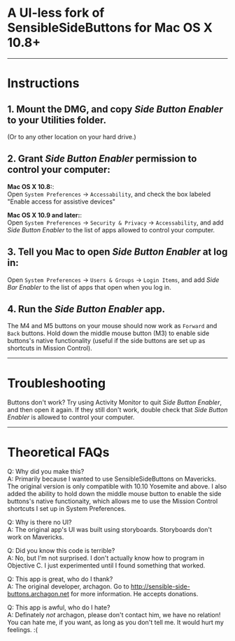 # A UI-less fork of SensibleSideButtons for Mac OS X 10.8+

---

# Instructions

## 1. Mount the DMG, and copy *Side Button Enabler* to your Utilities folder.
(Or to any other location on your hard drive.)

## 2. Grant *Side Button Enabler* permission to control your computer:

**Mac OS X 10.8:**:  
Open `System Preferences` →  `Accessability`, and check the box labeled "Enable access for assistive devices"
    
**Mac OS X 10.9 and later:**:  
Open `System Preferences` → `Security & Privacy` → `Accessability`, and add *Side Button Enabler* to the list of apps allowed to control your computer.

## 3. Tell you Mac to open *Side Button Enabler* at log in:

Open `System Preferences` → `Users & Groups` → `Login Items`, and add *Side Bar Enabler* to the list of apps that open when you log in.

## 4. Run the *Side Button Enabler* app.

The M4 and M5 buttons on your mouse should now work as `Forward` and `Back` buttons. Hold down the middle mouse button (M3) to enable side buttons's native functionality (useful if the side buttons are set up as shortcuts in Mission Control).

---

# Troubleshooting

Buttons don't work? Try using Activity Monitor to quit *Side Button Enabler*, and then open it again. If they still don't work, double check that *Side Button Enabler* is allowed to control your computer.


---

# Theoretical FAQs

Q: Why did you make this?  
A: Primarily because I wanted to use SensibleSideButtons on Mavericks. The original version is only compatible with 10.10 Yosemite and above. I also added the ability to hold down the middle mouse button to enable the side buttons's native functionaity, which allows me to use the Mission Control shortcuts I set up in System Preferences.

Q: Why is there no UI?  
A: The original app's UI was built using storyboards. Storyboards don't work on Mavericks.

Q: Did you know this code is terrible?  
A: No, but I'm not surprised. I don't actually know how to program in Objective C. I just experimented until I found something that worked.

Q: This app is great, who do I thank?  
A: The original developer, archagon. Go to http://sensible-side-buttons.archagon.net for more information. He accepts donations.

Q: This app is awful, who do I hate?  
A: Definately *not* archagon, please don't contact him, we have no relation! You can hate me, if you want, as long as you don't tell me. It would hurt my feelings. :(
